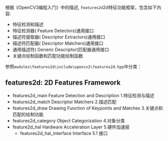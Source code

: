 根据《OpenCV3编程入门》中的描述, `features2d`2d特征功能框架，包含如下内容:
- 特征检测和描述
- 特征检测器( Feature Detectors)通用接口
- 描述符提取器( Descriptor Extractors)通用接口
- 描述符匹配器( Descriptor Matchers)通用接口
- 通用描述符( Generic Descriptor)匹配器通用接口
- 关键点绘制函数和匹配功能绘制函数

参照`modules\features2d\include\opencv2\features2d.hpp`中分类：

## features2d: 2D Features Framework
- features2d_main Feature Detection and Description         1.特征检测与描述
- features2d_match Descriptor Matchers                      2.描述匹配
- features2d_draw Drawing Function of Keypoints and Matches 3.关键点和匹配的绘制功能
- features2d_category Object Categorization                 4.对象分类
- feature2d_hal Hardware Acceleration Layer                 5.硬件加速层
  - features2d_hal_interface Interface                        5.1 接口
